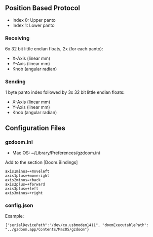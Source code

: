 ## Position Based Protocol
- Index 0: Upper panto
- Index 1: Lower panto

### Receiving
6x 32 bit little endian floats, 2x (for each panto):
- X-Axis (linear mm)
- Y-Axis (linear mm)
- Knob (angular radian)

### Sending
1 byte panto index followed by 3x 32 bit little endian floats:
- X-Axis (linear mm)
- Y-Axis (linear mm)
- Knob (angular radian)



## Configuration Files

### gzdoom.ini
- Mac OS: ~/Library/Preferences/gzdoom.ini

Add to the section [Doom.Bindings]

    axis1minus=+moveleft
    axis1plus=+moveright
    axis2minus=+back
    axis2plus=+forward
    axis3plus=+left
    axis3minus=+right

### config.json
Example:

    {"serialDevicePath":"/dev/cu.usbmodem1411", "doomExecutablePath": "../gzdoom.app/Contents/MacOS/gzdoom"}
